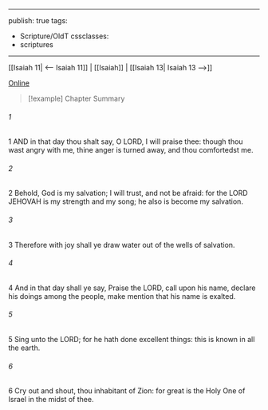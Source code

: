 

---
publish: true
tags:
  - Scripture/OldT
cssclasses:
  - scriptures
---
[[Isaiah 11| <-- Isaiah 11]] | [[Isaiah]] | [[Isaiah 13| Isaiah 13 -->]]

[Online](https://churchofjesuschrist.org/study/scriptures/ot/isa/12?lang=eng)

>[!example] Chapter Summary
>
###### 1
1 AND in that day thou shalt say, O LORD, I will praise thee: though thou wast angry with me, thine anger is turned away, and thou comfortedst me.
###### 2
2 Behold, God is my salvation; I will trust, and not be afraid: for the LORD JEHOVAH is my strength and my song; he also is become my salvation.
###### 3
3 Therefore with joy shall ye draw water out of the wells of salvation.
###### 4
4 And in that day shall ye say, Praise the LORD, call upon his name, declare his doings among the people, make mention that his name is exalted.
###### 5
5 Sing unto the LORD; for he hath done excellent things: this is known in all the earth.
###### 6
6 Cry out and shout, thou inhabitant of Zion: for great is the Holy One of Israel in the midst of thee.



